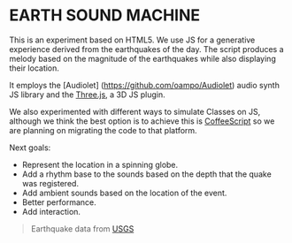 EARTH SOUND MACHINE
===================

This is an experiment based on HTML5. We use JS for a generative experience derived from the earthquakes of the day. The script produces a melody based on the magnitude of the earthquakes while also displaying their location.

It employs the [Audiolet] (https://github.com/oampo/Audiolet) audio synth JS library and the [Three.js](https://github.com/mrdoob/three.js/), a 3D JS plugin.

We also experimented with different ways to simulate Classes on JS, although we think the best option is to achieve this is [CoffeeScript](http://coffeescript.org/) so we are planning on migrating the code to that platform.

Next goals:

* Represent the location in a spinning globe.
* Add a rhythm base to the sounds based on the depth that the quake was registered.
* Add ambient sounds based on the location of the event.
* Better performance.
* Add interaction.

>Earthquake data from [USGS](http://earthquake.usgs.gov/earthquakes/)
